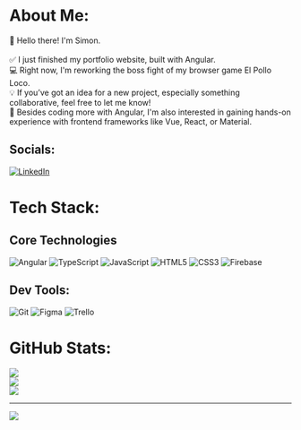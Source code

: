 # About Me:
🦊 Hello there! I'm Simon.<br><br>
✅ I just finished my portfolio website, built with Angular.<br>
💻 Right now, I'm reworking the boss fight of my browser game El Pollo Loco.<br>
💡 If you’ve got an idea for a new project, especially something collaborative, feel free to let me know!<br>
🌱 Besides coding more with Angular, I'm also interested in gaining hands-on experience with frontend frameworks like Vue, React, or Material.<br>

## Socials:
[![LinkedIn](https://img.shields.io/badge/LinkedIn-%230077B5.svg?logo=linkedin&logoColor=white)](https://linkedin.com/in/simon-fuchs-SimCommit) 

# Tech Stack: 
## Core Technologies
![Angular](https://img.shields.io/badge/angular-%23DD0031.svg?style=for-the-badge&logo=angular&logoColor=white) ![TypeScript](https://img.shields.io/badge/typescript-%23007ACC.svg?style=for-the-badge&logo=typescript&logoColor=white) ![JavaScript](https://img.shields.io/badge/javascript-%23323330.svg?style=for-the-badge&logo=javascript&logoColor=%23F7DF1E) ![HTML5](https://img.shields.io/badge/html5-%23E34F26.svg?style=for-the-badge&logo=html5&logoColor=white) ![CSS3](https://img.shields.io/badge/css3-%231572B6.svg?style=for-the-badge&logo=css3&logoColor=white) ![Firebase](https://img.shields.io/badge/firebase-%23039BE5.svg?style=for-the-badge&logo=firebase) 
## Dev Tools:
![Git](https://img.shields.io/badge/git-%23F05033.svg?style=for-the-badge&logo=git&logoColor=white) ![Figma](https://img.shields.io/badge/figma-%23F24E1E.svg?style=for-the-badge&logo=figma&logoColor=white) ![Trello](https://img.shields.io/badge/Trello-%23026AA7.svg?style=for-the-badge&logo=Trello&logoColor=white)

# GitHub Stats:
![](https://github-readme-stats.vercel.app/api?username=SimCommit&theme=calm_pink&hide_border=false&include_all_commits=false&count_private=false)<br/>
![](https://nirzak-streak-stats.vercel.app/?user=SimCommit&theme=calm_pink&hide_border=false)<br/>
![](https://github-readme-stats.vercel.app/api/top-langs/?username=SimCommit&theme=calm_pink&hide_border=false&include_all_commits=false&count_private=false&layout=compact)

---
[![](https://visitcount.itsvg.in/api?id=SimCommit&icon=0&color=0)](https://visitcount.itsvg.in)

<!-- Proudly created with GPRM ( https://gprm.itsvg.in ) -->
